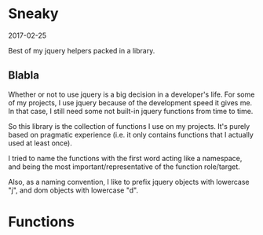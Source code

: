 Sneaky
================
2017-02-25


Best of my jquery helpers packed in a library.




Blabla
-----------
Whether or not to use jquery is a big decision in a developer's life.
For some of my projects, I use jquery because of the development speed it gives me.
In that case, I still need some not built-in jquery functions from time to time.

So this library is the collection of functions I use on my projects.
It's purely based on pragmatic experience (i.e. it only contains functions that I actually used at least once).

I tried to name the functions with the first word acting like a namespace, and being the most important/representative
of the function role/target.

Also, as a naming convention, I like to prefix jquery objects with lowercase "j", and dom objects with lowercase "d".




Functions
===============




